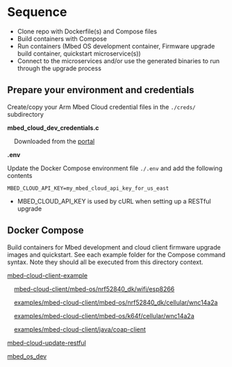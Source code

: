 # Sequence

- Clone repo with Dockerfile(s) and Compose files
- Build containers with Compose
- Run containers (Mbed OS development container, Firmware upgrade build container, quickstart microservice(s))
- Connect to the microservices and/or use the generated binaries to run through the upgrade process

## Prepare your environment and credentials

Create/copy your Arm Mbed Cloud credential files in the `./creds/` subdirectory

**mbed_cloud_dev_credentials.c**

&nbsp;&nbsp;&nbsp;&nbsp;Downloaded from the [portal](https://portal.us-east-1.mbedcloud.com)

**.env**

Update the Docker Compose environment file `./.env` and add the following contents

    MBED_CLOUD_API_KEY=my_mbed_cloud_api_key_for_us_east
- MBED_CLOUD_API_KEY is used by cURL when setting up a RESTful upgrade

## Docker Compose

Build containers for Mbed development and cloud client firmware upgrade images and quickstart.
See each example folder for the Compose command syntax.  Note they should all be executed
from this directory context.


[mbed-cloud-client-example](examples/mbed-cloud-client)

&nbsp;&nbsp;&nbsp;&nbsp;[mbed-cloud-client/mbed-os/nrf52840_dk/wifi/esp8266](examples/mbed-cloud-client/mbed-os/nrf52840_dk/wifi/esp8266)

&nbsp;&nbsp;&nbsp;&nbsp;[examples/mbed-cloud-client/mbed-os/nrf52840_dk/cellular/wnc14a2a](examples/mbed-cloud-client/mbed-os/nrf52840_dk/cellular/wnc14a2a)

&nbsp;&nbsp;&nbsp;&nbsp;[examples/mbed-cloud-client/mbed-os/k64f/cellular/wnc14a2a](examples/mbed-cloud-client/mbed-os/k64f/cellular/wnc14a2a)

&nbsp;&nbsp;&nbsp;&nbsp;[examples/mbed-cloud-client/java/coap-client](examples/mbed-cloud-client/java/coap-client)

[mbed-cloud-update-restful](examples/mbed-cloud-restful-update)

[mbed_os_dev](resources)